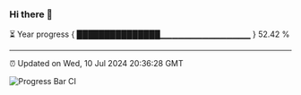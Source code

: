 ### Hi there 👋

⏳ Year progress { ███████████████▁▁▁▁▁▁▁▁▁▁▁▁▁▁▁ } 52.42 %

---

⏰ Updated on Wed, 10 Jul 2024 20:36:28 GMT

![Progress Bar CI](https://github.com/IshwaranRudhara/GIT-ACTION/workflows/Progress%20Bar%20CI/badge.svg)
